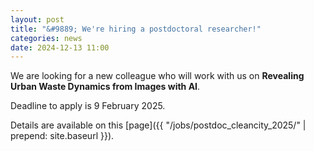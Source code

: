 ```yaml
---
layout: post
title: "&#9889; We're hiring a postdoctoral researcher!"
categories: news
date: 2024-12-13 11:00
---
```


<!--
<div class="row">
  <div class="col-sm-12 col-xs-12"><img class="img-responsive" src="{{ "/jobs/chek/xxxx.jpg" | prepend: site.baseurl }}"></div>
</div>
-->

We are looking for a new colleague who will work with us on **Revealing Urban Waste Dynamics from Images with AI**.

Deadline to apply is 9 February 2025.

Details are available on this [page]({{ "/jobs/postdoc_cleancity_2025/" | prepend: site.baseurl }}).
